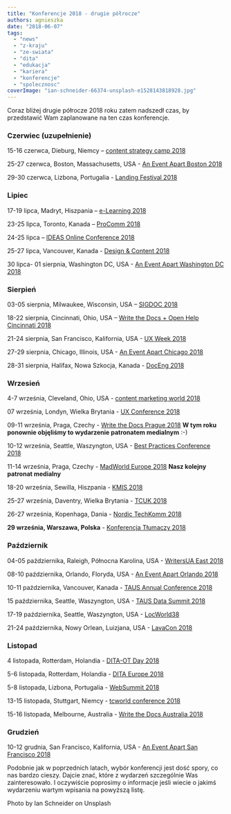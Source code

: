 ```yaml
---
title: "Konferencje 2018 - drugie półrocze"
authors: agnieszka
date: "2018-06-07"
tags:
  - "news"
  - "z-kraju"
  - "ze-swiata"
  - "dita"
  - "edukacja"
  - "kariera"
  - "konferencje"
  - "spolecznosc"
coverImage: "ian-schneider-66374-unsplash-e1528143818928.jpg"
---
```


Coraz bliżej drugie półrocze 2018 roku zatem nadszedł czas, by przedstawić Wam
zaplanowane na ten czas konferencje.

<!--truncate-->

### Czerwiec (uzupełnienie)

15-16 czerwca, Dieburg, Niemcy –
[content strategy camp 2018](http://www.cscamp.de/)

25-27 czerwca, Boston, Massachusetts, USA -
[An Event Apart Boston 2018](https://aneventapart.com/event/boston-2018)

29-30 czerwca, Lizbona, Portugalia -
[Landing Festival 2018](https://landingfestival.com/lisbon)

### Lipiec

17-19 lipca, Madryt, Hiszpania – [e-Learning 2018](http://elearning-conf.org/)

23-25 lipca, Toronto, Kanada – [ProComm 2018](http://procomm2018.utoronto.ca/)

24-25 lipca –
[IDEAS Online Conference 2018](https://ideas.infomanagementcenter.com/)

25-27 lipca, Vancouver, Kanada -
[Design & Content 2018](https://content.design/)

30 lipca- 01 sierpnia, Washington DC, USA -
[An Event Apart Washington DC 2018](https://aneventapart.com/event/washington-dc-2018)

### Sierpień

03-05 sierpnia, Milwaukee, Wisconsin, USA –
[SIGDOC 2018](https://sigdoc.acm.org/conference/2018/)

18-22 sierpnia, Cincinnati, Ohio, USA
– [Write the Docs + Open Help Cincinnati 2018](http://www.writethedocs.org/conf/cincinnati/2018/)

21-24 sierpnia, San Francisco, Kalifornia, USA -
[UX Week 2018](http://uxweek.com/)

27-29 sierpnia, Chicago, Illinois, USA -
[An Event Apart Chicago 2018](https://aneventapart.com/event/chicago-2018)

28-31 sierpnia, Halifax, Nowa Szkocja, Kanada -
[DocEng 2018](https://doceng.org/doceng2018/index)

### Wrzesień

4-7 września, Cleveland, Ohio, USA -
[content marketing world 2018](https://www.contentmarketingworld.com/)

07 września, Londyn, Wielka Brytania -
[UX Conference 2018](http://theuxconf.com/)

09-11 września, Praga, Czechy -
[Write the Docs Prague 2018](http://www.writethedocs.org/conf/prague/2018/) **W
tym roku ponownie objęliśmy to wydarzenie patronatem medialnym** :-)

10-12 września, Seattle, Waszyngton, USA -
[Best Practices Conference 2018](https://bp.infomanagementcenter.com/)

11-14 września, Praga, Czechy -
[MadWorld Europe 2018](https://www.madcapsoftware.com/conference/madworld-europe-2018/?utm_source=TechWriterPL&utm_medium=Banner&utm_campaign=MadWorldEU2018) **Nasz
kolejny patronat medialny**

18-20 września, Sewilla, Hiszpania - [KMIS 2018](http://www.kmis.ic3k.org/)

25-27 września, Daventry, Wielka Brytania -
[TCUK 2018](http://technicalcommunicationuk.com/)

26-27 września, Kopenhaga, Dania -
[Nordic TechKomm 2018](https://nordic-techkomm.com/)

**29 września, Warszawa, Polska** -
[Konferencja Tłumaczy 2018](https://www.konferencjatlumaczy.pl/)

### Październik

04-05 października, Raleigh, Północna Karolina, USA -
[WritersUA East 2018](http://conference.writersua.com/techcomm/)

08-10 października, Orlando, Floryda, USA -
[An Event Apart Orlando 2018](https://aneventapart.com/event/orlando-2018)

10-11 października, Vancouver, Kanada -
[TAUS Annual Conference 2018](https://www.taus.net/events/conferences/48-taus-annual-conference-2018)

15 października, Seattle, Waszyngton, USA -
[TAUS Data Summit 2018](https://www.taus.net/events/conferences/46-taus-data-summit-2018)

17-19 października, Seattle, Waszyngton, USA -
[LocWorld38](https://locworld.com/events/locworld38-seattle-2018/)

21-24 października, Nowy Orlean, Luizjana, USA -
[LavaCon 2018](https://lavacon.org/2018/)

### Listopad

4 listopada, Rotterdam, Holandia -
[DITA-OT Day 2018](https://www.oxygenxml.com/events/2018/dita-ot_day.html)

5-6 listopada, Rotterdam, Holandia -
[DITA Europe 2018](https://ditaeurope.infomanagementcenter.com/)

5-8 listopada, Lizbona, Portugalia - [WebSummit 2018](https://websummit.com/)

13-15 listopada, Stuttgart, Niemcy -
[tcworld conference 2018](http://conferences.tekom.de/tcworld18/registration/)

15-16 listopada, Melbourne, Australia -
[Write the Docs Australia 2018](http://www.writethedocs.org/conf/australia/2018/)

### Grudzień

10-12 grudnia, San Francisco, Kalifornia, USA -
[An Event Apart San Francisco 2018](https://aneventapart.com/event/san-francisco-2018)

Podobnie jak w poprzednich latach, wybór konferencji jest dość spory, co nas
bardzo cieszy. Dajcie znać, które z wydarzeń szczególnie Was zainteresowało. I
oczywiście poprosimy o informacje jeśli wiecie o jakimś wydarzeniu wartym
wpisania na powyższą listę.

Photo by Ian Schneider on Unsplash
